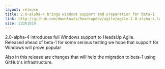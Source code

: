 ```yaml
---
layout: release
title: 2.0-alpha-4 brings windows support and preparation for beta-1
link: http://github.com/downloads/headsupdev/agile/agile-2.0-alpha-4.tar.gz
size: 22261020
---
```


<p>2.0-alpha-4 introduces full Windows support to HeadsUp Agile.<br />
Released ahead of beta-1 for some serious testing we hope that support for Windows will prove popular</p>

<p>Also in this release are changes that will help the migration to beta-1 using GitHub's infrastructure.</p>

